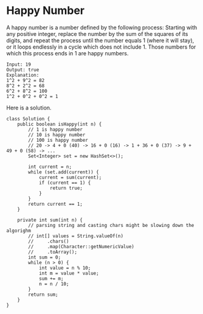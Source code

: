 # Happy Number

A happy number is a number defined by the following process: Starting with any positive integer, replace the number by the sum of the squares of its digits, and repeat the process until the number equals 1 \(where it will stay\), or it loops endlessly in a cycle which does not include 1. Those numbers for which this process ends in 1 are happy numbers.

```
Input: 19
Output: true
Explanation: 
1^2 + 9^2 = 82
8^2 + 2^2 = 68
6^2 + 8^2 = 100
1^2 + 0^2 + 0^2 = 1
```

Here is a solution.

```
class Solution {
    public boolean isHappy(int n) {
        // 1 is happy number
        // 10 is happy number
        // 100 is happy number
        // 20 -> 4 + 0 (40) -> 16 + 0 (16) -> 1 + 36 + 0 (37) -> 9 + 49 + 0 (58) -> ...
        Set<Integer> set = new HashSet<>();

        int current = n;
        while (set.add(current)) {
            current = sum(current);
            if (current == 1) {
                return true;
            }
        }
        return current == 1;
    }

    private int sum(int n) {
        // parsing string and casting chars might be slowing down the algorighm
        // int[] values = String.valueOf(n)
        //     .chars()
        //     .map(Character::getNumericValue)
        //     .toArray();
        int sum = 0;
        while (n > 0) {
            int value = n % 10;
            int m = value * value;
            sum += m;
            n = n / 10;
        }
        return sum;
    }
}
```



